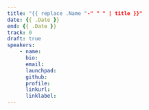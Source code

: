 ```yaml
---
title: "{{ replace .Name "-" " " | title }}"
date: {{ .Date }}
end: {{ .Date }}
track: 0
draft: true
speakers:
    - name:
      bio:
      email:
      launchpad:
      github:
      profile:
      linkurl:
      linklabel:
---
```

